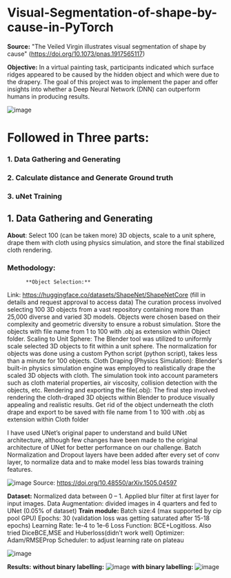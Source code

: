 # Visual-Segmentation-of-shape-by-cause-in-PyTorch

**Source:** "The Veiled Virgin illustrates visual segmentation of shape by cause" (https://doi.org/10.1073/pnas.1917565117)

**Objective:** In a virtual painting task, participants indicated which surface ridges appeared to be caused by the hidden object and which were due to the drapery.
The goal of this project was to implement the paper and offer insights into whether a Deep Neural Network (DNN) can outperform humans in producing results.

![image](https://github.com/AkashWelkin/Visual-Segmentation-of-shape-by-cause-in-PyTorch/assets/32175280/49f3cf76-54fe-4f2f-bebf-41de5b86c06a)

# Followed in Three parts:
### 1. Data Gathering and Generating
### 2. Calculate distance and Generate Ground truth
### 3. uNet Training


## 1. Data Gathering and Generating
**About**: Select 100 (can be taken more) 3D objects, scale to a unit sphere, drape them with cloth using physics simulation, and store the final stabilized cloth rendering.
###   Methodology:
          **Object Selection:**
Link: https://huggingface.co/datasets/ShapeNet/ShapeNetCore (fill in
details and request approval to access data)
The curation process involved selecting 100 3D objects from a vast
repository containing more than 25,000 diverse and varied 3D models.
Objects were chosen based on their complexity and geometric diversity
to ensure a robust simulation.
Store the objects with file name from 1 to 100 with .obj as extension
within Object folder.
Scaling to Unit Sphere:
The Blender tool was utilized to uniformly scale selected 3D objects to
fit within a unit sphere.
The normalization for objects was done using a custom Python script
(python script), takes less than a minute for 100 objects.
Cloth Draping (Physics Simulation):
Blender's built-in physics simulation engine was employed to
realistically drape the scaled 3D objects with cloth.
The simulation took into account parameters such as cloth material
properties, air viscosity, collision detection with the objects, etc.
Rendering and exporting the file(.obj):
The final step involved rendering the cloth-draped 3D objects within
Blender to produce visually appealing and realistic results.
Get rid of the object underneath the cloth drape and export to be saved
with file name from 1 to 100 with .obj as extension within Cloth folder



I have used UNet’s original paper to understand and build UNet architecture, although few changes have been made to the original architecture of UNet for better performance on our challenge. Batch Normalization and Dropout layers have been added after every set of conv layer, to normalize data and to make model less bias towards training features.

![image](https://github.com/AkashWelkin/Visual-Segmentation-of-shape-by-cause-in-PyTorch/assets/32175280/2c71a5ba-1fd1-4a08-8942-1a88574310d2)
          Source: https://doi.org/10.48550/arXiv.1505.04597

**Dataset:**
Normalized data between 0 – 1.
Applied blur filter at first layer for input images.
Data Augmentation: divided images in 4 quarters and fed to UNet (0.05% of dataset)
**Train module:**
Batch size:4 (max supported by cip pool GPU)
Epochs: 30 (validation loss was getting saturated after 15-18 epochs)
Learning Rate: 1e-4 to 1e-6
Loss Function: BCE+Logitloss. Also tried DiceBCE,MSE and Huberloss(didn’t work well)
Optimizer: Adam/RMSEProp
Scheduler: to adjust learning rate on plateau

![image](https://github.com/AkashWelkin/Visual-Segmentation-of-shape-by-cause-in-PyTorch/assets/32175280/10c08032-9823-4218-86c8-501aa89104d6)

**Results:**
**without binary labelling:**
![image](https://github.com/AkashWelkin/Visual-Segmentation-of-shape-by-cause-in-PyTorch/assets/32175280/c0a59d69-6479-4d8c-80ba-029f6be32c1c)
**with binary labelling:**
![image](https://github.com/AkashWelkin/Visual-Segmentation-of-shape-by-cause-in-PyTorch/assets/32175280/c399b96a-96ef-4dea-a796-34eccc7375df)




 
